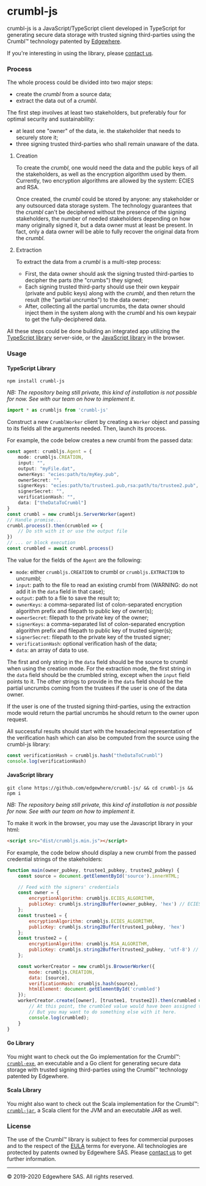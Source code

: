 # crumbl-js

crumbl-js is a JavaScript/TypeScript client developed in TypeScript for generating secure data storage with trusted signing third-parties using the Crumbl&trade; technology patented by [Edgewhere](https://www.edgewhere.fr).

If you're interesting in using the library, please [contact us](mailto:contact@edgewhere.fr).

### Process ###

The whole process could be divided into two major steps:
* create the _crumbl_ from a source data;
* extract the data out of a _crumbl_.

The first step involves at least two stakeholders, but preferably four for optimal security and sustainability:
* at least one "owner" of the data, ie. the stakeholder that needs to securely store it;
* three signing trusted third-parties who shall remain unaware of the data.

1. Creation

    To create the _crumbl_, one would need the data and the public keys of all the stakeholders, as well as the encryption algorithm used by them.
    Currently, two encryption algorithms are allowed by the system: ECIES and RSA.

    Once created, the _crumbl_ could be stored by anyone: any stakeholder or any outsourced data storage system. 
    The technology guarantees that the _crumbl_ can't be deciphered without the presence of the signing stakeholders, the number of needed stakeholders depending on how many originally signed it, but a data owner must at least be present. In fact, only a data owner will be able to fully recover the original data from the _crumbl_.

2. Extraction

    To extract the data from a _crumbl_ is a multi-step process:
    * First, the data owner should ask the signing trusted third-parties to decipher the parts (the "crumbs") they signed;
    * Each signing trusted third-party should use their own keypair (private and public keys) along with the _crumbl_, and then return the result (the "partial uncrumbs") to the data owner;
    * After, collecting all the partial uncrumbs, the data owner should inject them in the system along with the _crumbl_ and his own keypair to get the fully-deciphered data.


All these steps could be done building an integrated app utilizing the [TypeScript library](#typescript-library) server-side, or the [JavaScript library](#javascript-library) in the browser.


### Usage ###

#### TypeScript Library ####

```console
npm install crumbl-js
```
_NB: The repository being still private, this kind of installation is not possible for now. See with our team on how to implement it._

```typescript
import * as crumbljs from 'crumbl-js'
```

Construct a new `CrumblWorker` client by creating a `Worker` object and passing to its fields all the arguments needed.
Then, launch its process.

For example, the code below creates a new crumbl from the passed data:
```typescript
const agent: crumbljs.Agent = {
    mode: crumbljs.CREATION,
    input: "",
    output: "myFile.dat",
    ownerKeys: "ecies:path/to/myKey.pub",
    ownerSecret: "",
    signerKeys: "ecies:path/to/trustee1.pub,rsa:path/to/trustee2.pub",
    signerSecret: "",
    verificationHash: "",
    data: ["theDataToCrumbl"]
}
const crumbl = new crumbljs.ServerWorker(agent)
// Handle promise...
crumbl.process().then(crumbled => {
    // Do sth with it or use the output file
})
// ... or block execution
const crumbled = await crumbl.process()
```

The value for the fields of the `Agent` are the following:
* `mode`: either `crumbljs.CREATION` to crumbl or `crumbljs.EXTRACTION` to uncrumbl;
* `input`: path to the file to read an existing crumbl from (WARNING: do not add it in the `data` field in that case);
* `output`: path to a file to save the result to;
* `ownerKeys`: a comma-separated list of colon-separated encryption algorithm prefix and filepath to public key of owner(s);
* `ownerSecret`: filepath to the private key of the owner;
* `signerKeys`: a comma-separated list of colon-separated encryption algorithm prefix and filepath to public key of trusted signer(s);
* `signerSecret`: filepath to the private key of the trusted signer;
* `verificationHash`: optional verification hash of the data;
* `data`: an array of data to use.

The first and only string in the `data` field should be the source to crumbl when using the creation mode.
For the extraction mode, the first string in the `data` field should be the crumbled string, except when the `input` field points to it.
The other strings to provide in the `data` field should be the partial uncrumbs coming from the trustees if the user is one of the data owner.

If the user is one of the trusted signing third-parties, using the extraction mode would return the partial uncrumbs he should return to the owner upon request.

All successful results should start with the hexadecimal representation of the verification hash which can also be computed from the source using the crumbl-js library:
```typescript
const verificationHash = crumbljs.hash("theDataToCrumbl")
console.log(verificationHash)
```

#### JavaScript library ####

```console
git clone https://github.com/edgewhere/crumbl-js/ && cd crumbl-js && npm i
```
_NB: The repository being still private, this kind of installation is not possible for now. See with our team on how to implement it._

To make it work in the browser, you may use the Javascript library in your html:
```html
<script src="dist/crumbljs.min.js"></script>
```

For example, the code below should display a new crumbl from the passed credential strings of the stakeholders:
```javascript
function main(owner_pubkey, trustee1_pubkey, trustee2_pubkey) {
    const source = document.getElementById('source').innerHTML;

    // Feed with the signers' credentials
    const owner = {
        encryptionAlgorithm: crumbljs.ECIES_ALGORITHM,
        publicKey: crumbljs.string2Buffer(owner_pubkey, 'hex') // ECIES hexadecimal string
    };
    const trustee1 = {
        encryptionAlgorithm: crumbljs.ECIES_ALGORITHM,
        publicKey: crumbljs.string2Buffer(trustee1_pubkey, 'hex')
    };
    const trustee2 = {
        encryptionAlgorithm: crumbljs.RSA_ALGORITHM,
        publicKey: crumbljs.string2Buffer(trustee2_pubkey, 'utf-8') // RSA PEM file content
    };

    const workerCreator = new crumbljs.BrowserWorker({
        mode: crumbljs.CREATION,
        data: [source],
        verificationHash: crumbljs.hash(source),
        htmlElement: document.getElementById('crumbled')
    });
    workerCreator.create([owner], [trustee1, trustee2]).then(crumbled => {
        // At this point, the crumbled value would have been assigned to the passed HTML element.
        // But you may want to do something else with it here.
        console.log(crumbled);
    }
}
```

#### Go Library ####

You might want to check out the Go implementation for the Crumbl&trade;: [`crumbl-exe`](https://github.com/edgewhere/crumbl-exe), an executable and a Go client for generating secure data storage with trusted signing third-parties using the Crumbl&trade; technology patented by Edgewhere.


#### Scala Library ####

You might also want to check out the Scala implementation for the Crumbl&trade;: [`crumbl-jar`](https://github.com/edgewhere/crumbl-jar), a Scala client for the JVM and an executable JAR as well.


### License ###

The use of the Crumbl&trade; library is subject to fees for commercial purposes and to the respect of the [EULA](LICENSE.md) terms for everyone. All technologies are protected by patents owned by Edgewhere SAS.
Please [contact us](mailto:contact@edgehere.fr) to get further information.


<hr />
&copy; 2019-2020 Edgewhere SAS. All rights reserved.